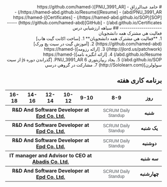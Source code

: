<div dir="rtl">
<a name="TOC"></a>
# حامد عبدالرزاق
- [PNU_3991_AR](https://github.com/hamed-abd/PNU_3991_AR)
- [Resume](https://hamed-abd.github.io/Resume/) 
- [SOP](https://hamed-abd.github.io/SOP/)
- [Certificates](https://hamed-abd.github.io/Certificates/)
- [GitHub](https://github.com/hamed-abd)
--------------------------
## سياهه ارزشيابي درس
 <summary>فعاليت هي مشترک همه دانشجويان</summary>
1. **فعاليت هي مشترک همه دانشجويان**
    1. [ساخت اکانت گيت هاب](https://github.com/hamed-abd)
    2. [آموزش گيت در سيت پچ ورک](http://jlord.us/patchwork/)
    3. [ارائه رزومه](https://hamed-abd.github.io/Resume/)
    4. [ارائه انگيزه نامه](https://hamed-abd.github.io/SOP/)
    5. يجاد ريپازيتوري PNU_3991_AR
    6. [گذراندن دوره js از سيت سولولرن](http://Sololearn.com)
    7. مشارکت در گروهي درسي

## برنامه کار&#1740; هفته
<div align="right">

<table style="width:100%" dir="ltr">
  <tr>
    <th width="11%" >16-18</th>
    <th width="11%" >14-16</th>
    <th width="11%" >12-14</th>
    <th width="11%">10-12</th>
    <th width="11%"><span lang="fa">9</span>-10</th>
    <th width="25%"><span lang="fa">8-9</span></th>
    <th width="10%">روز</th>
  </tr>
  <tr>
    <th colspan="5" >R&amp;D And Software Developer at <a href="http://www.epd.ir">Epd Co. Ltd.</a></th>
    <th width="15%">
	<span style="color: rgb(77, 81, 86); font-family: arial, sans-serif; font-size: 14px; font-style: normal; font-variant-ligatures: normal; font-variant-caps: normal; font-weight: 400; letter-spacing: normal; orphans: 2; text-align: left; text-indent: 0px; text-transform: none; white-space: normal; widows: 2; word-spacing: 0px; -webkit-text-stroke-width: 0px; background-color: rgb(255, 255, 255); text-decoration-thickness: initial; text-decoration-style: initial; text-decoration-color: initial; display: inline !important; float: none;">
	<span lang="en-us">SCRUM </span>Daily Standup</span></th>
    <th width="11%">شنبه</th>
  </tr>
   <tr>
    <th colspan="5" >R&amp;D And Software Developer at <a href="http://www.epd.ir">Epd Co. Ltd.</a></th>
    <th width="15%" >
	<span style="color: rgb(77, 81, 86); font-family: arial, sans-serif; font-size: 14px; font-style: normal; font-variant-ligatures: normal; font-variant-caps: normal; font-weight: 400; letter-spacing: normal; orphans: 2; text-align: left; text-indent: 0px; text-transform: none; white-space: normal; widows: 2; word-spacing: 0px; -webkit-text-stroke-width: 0px; background-color: rgb(255, 255, 255); text-decoration-thickness: initial; text-decoration-style: initial; text-decoration-color: initial; display: inline !important; float: none;">
	<span lang="en-us">SCRUM </span>Daily Standup</span></th>
    <th width="11%">يک شنبه</th>
  </tr>
   <tr>
     <th colspan="5" >R&amp;D And Software Developer at <a href="http://www.epd.ir">Epd Co. Ltd.</a></th>
    <th width="15%" >
	<span style="color: rgb(77, 81, 86); font-family: arial, sans-serif; font-size: 14px; font-style: normal; font-variant-ligatures: normal; font-variant-caps: normal; font-weight: 400; letter-spacing: normal; orphans: 2; text-align: left; text-indent: 0px; text-transform: none; white-space: normal; widows: 2; word-spacing: 0px; -webkit-text-stroke-width: 0px; background-color: rgb(255, 255, 255); text-decoration-thickness: initial; text-decoration-style: initial; text-decoration-color: initial; display: inline !important; float: none;">
	<span lang="en-us">SCRUM </span>Daily Standup</span></th>   
    <th width="11%">دوشنبه</th>
  </tr>
   <tr>
    <th colspan="5" >IT manager and Advisor to CEO at <a href="https://www.abadis365.com/">Abadis Co. Ltd.</a></th>
    <th width="15%" >&nbsp;</th>
    <th width="11%">سه شنبه</th>
  </tr>
   <tr>
    <th colspan="5" >R&amp;D And Software Developer at <a href="http://www.epd.ir">Epd Co. Ltd.</a></th>
     <th width="15%" >
	<span style="color: rgb(77, 81, 86); font-family: arial, sans-serif; font-size: 14px; font-style: normal; font-variant-ligatures: normal; font-variant-caps: normal; font-weight: 400; letter-spacing: normal; orphans: 2; text-align: left; text-indent: 0px; text-transform: none; white-space: normal; widows: 2; word-spacing: 0px; -webkit-text-stroke-width: 0px; background-color: rgb(255, 255, 255); text-decoration-thickness: initial; text-decoration-style: initial; text-decoration-color: initial; display: inline !important; float: none;">
		<span lang="en-us">SCRUM </span>Daily Standup</span></th>
    <th width="11%">چهارشنبه</th>
  </tr>
   </table>
</div>
</div>
